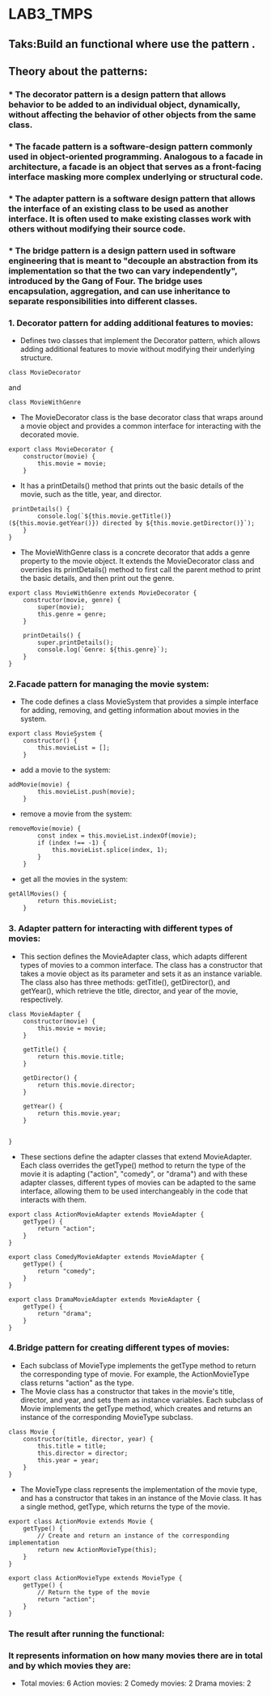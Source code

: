 # LAB3_TMPS
## Taks:Build an functional where use the pattern .
## Theory about the patterns:
### * The decorator pattern is a design pattern that allows behavior to be added to an individual object, dynamically, without affecting the behavior of other objects from the same class.
### * The facade pattern  is a software-design pattern commonly used in object-oriented programming. Analogous to a facade in architecture, a facade is an object that serves as a front-facing interface masking more complex underlying or structural code.
### * The adapter pattern is a software design pattern  that allows the interface of an existing class to be used as another interface. It is often used to make existing classes work with others without modifying their source code.
### * The bridge pattern is a design pattern used in software engineering that is meant to "decouple an abstraction from its implementation so that the two can vary independently", introduced by the Gang of Four. The bridge uses encapsulation, aggregation, and can use inheritance to separate responsibilities into different classes.
### 1. Decorator pattern for adding additional features to movies:
- Defines two classes that implement the Decorator pattern, which allows adding additional features to movie without modifying their underlying structure.
```
class MovieDecorator
```
and
```
class MovieWithGenre
```
- The MovieDecorator class is the base decorator class that wraps around a movie object and provides a common interface for interacting with the decorated movie.
```
export class MovieDecorator {
    constructor(movie) {
        this.movie = movie;
    }
```
- It has a printDetails() method that prints out the basic details of the movie, such as the title, year, and director.
```
 printDetails() {
        console.log(`${this.movie.getTitle()} (${this.movie.getYear()}) directed by ${this.movie.getDirector()}`);
    }
}
```
- The MovieWithGenre class is a concrete decorator that adds a genre property to the movie object. It extends the MovieDecorator class and overrides its printDetails() method to first call the parent method to print the basic details, and then print out the genre.
```
export class MovieWithGenre extends MovieDecorator {
    constructor(movie, genre) {
        super(movie);
        this.genre = genre;
    }

    printDetails() {
        super.printDetails();
        console.log(`Genre: ${this.genre}`);
    }
}
```
### 2.Facade pattern for managing the movie system:
- The code defines a class MovieSystem that provides a simple interface for adding, removing, and getting information about movies in the system.
```
export class MovieSystem {
    constructor() {
        this.movieList = [];
    }
```
- add a movie to the system:
```
addMovie(movie) {
        this.movieList.push(movie);
    }
```
- remove a movie from the system:
```
removeMovie(movie) {
        const index = this.movieList.indexOf(movie);
        if (index !== -1) {
            this.movieList.splice(index, 1);
        }
    }
```
- get all the movies in the system:
```
getAllMovies() {
        return this.movieList;
    }
```
### 3. Adapter pattern for interacting with different types of movies:
- This section defines the MovieAdapter class, which adapts different types of movies to a common interface. The class has a constructor that takes a movie object as its parameter and sets it as an instance variable. The class also has three methods: getTitle(), getDirector(), and getYear(), which retrieve the title, director, and year of the movie, respectively.
```
class MovieAdapter {
    constructor(movie) {
        this.movie = movie;
    }

    getTitle() {
        return this.movie.title;
    }

    getDirector() {
        return this.movie.director;
    }

    getYear() {
        return this.movie.year;
    }


}
```
- These sections define the adapter classes that extend MovieAdapter. Each class overrides the getType() method to return the type of the movie it is adapting ("action", "comedy", or "drama") and with these adapter classes, different types of movies can be adapted to the same interface, allowing them to be used interchangeably in the code that interacts with them.
```
export class ActionMovieAdapter extends MovieAdapter {
    getType() {
        return "action";
    }
}

export class ComedyMovieAdapter extends MovieAdapter {
    getType() {
        return "comedy";
    }
}

export class DramaMovieAdapter extends MovieAdapter {
    getType() {
        return "drama";
    }
}
```
### 4.Bridge pattern for creating different types of movies:
- Each subclass of MovieType implements the getType method to return the corresponding type of movie. For example, the ActionMovieType class returns "action" as the type.
- The Movie class has a constructor that takes in the movie's title, director, and year, and sets them as instance variables. Each subclass of Movie implements the getType method, which creates and returns an instance of the corresponding MovieType subclass.
```
class Movie {
    constructor(title, director, year) {
        this.title = title;
        this.director = director;
        this.year = year;
    }
}
```
- The MovieType class represents the implementation of the movie type, and has a constructor that takes in an instance of the Movie class. It has a single method, getType, which returns the type of the movie.
```
export class ActionMovie extends Movie {
    getType() {
        // Create and return an instance of the corresponding implementation
        return new ActionMovieType(this);
    }
}
```
```
export class ActionMovieType extends MovieType {
    getType() {
        // Return the type of the movie
        return "action";
    }
}
```
### The result after running the functional:
### It represents information on how many movies there are in total and by which movies they are:
- Total movies: 6
Action movies: 2
Comedy movies: 2
Drama movies: 2 

